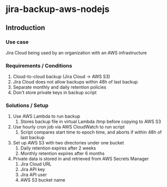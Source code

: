 # jira-backup-aws-nodejs

## Introduction

### Use case

Jira Cloud being used by an organization with an AWS infrastructure

### Requirements / Conditions

1. Cloud-to-cloud backup (Jira Cloud -> AWS S3)
1. Jira Cloud does not allow backups within 48h of last backup
1. Separate monthly and daily retention policies
1. Don't store private keys in backup script

### Solutions / Setup

1. Use AWS Lambda to run backup
   1. Stores backup file in virtual Lambda /tmp before copying to AWS S3
1. Use hourly cron job via AWS CloudWatch to run script
   1. Script compares start time to epoch time, and aborts if within 48h of last backup
1. Set up AWS S3 with two directories under one bucket
   1. Daily retention expires after 2 weeks
   1. Monthly retention expires after 6 months
1. Private data is stored in and retrieved from AWS Secrets Manager
   1. Jira Cloud URL
   1. Jira API key
   1. Jira API user
   1. AWS S3 bucket name
